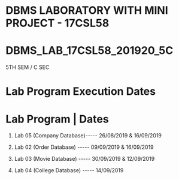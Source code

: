 # DBMS LABORATORY WITH MINI PROJECT - 17CSL58
# DBMS_LAB_17CSL58_201920_5C
5TH SEM / C SEC

# Lab Program Execution Dates
# Lab Program | Dates

1) Lab 05 (Company Database)----- 26/08/2019 & 16/09/2019

2) Lab 02 (Order Database) ----- 09/09/2019 & 16/09/2019

3) Lab 03 (Movie Database) ----- 30/09/2019 & 12/09/2019

4) Lab 04 (College Database) ----- 14/09/2019
